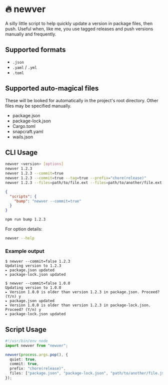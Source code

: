 # 🔥 newver

A silly little script to help quickly update a version in package files, then push.
Useful when, like me, you use tagged releases and push versions manually and frequently.

## Supported formats

- `.json`
- `.yaml` / `.yml`
- `.toml`

## Supported auto-magical files

These will be looked for automatically in the project's root directory. Other files may be
specified manually.

- package.json
- package-lock.json
- Cargo.toml
- snapcraft.yaml
- wails.json

## CLI Usage

```sh
newver <version> [options]
newver 1.2.3
newver 1.2.3 --commit=true
newver 1.2.3 --commit=true --tag=true --prefix="chore(release)"
newver 1.2.3 --files=path/to/file.ext --files=path/to/another/file.ext
```

```json
{
  "scripts": {
    "bump": "newver --commit=true"
  }
}
```

```sh
npm run bump 1.2.3
```

For option details:

```sh
newver --help
```

### Example output

```
$ newver --commit=false 1.2.3
Updating version to 1.2.3
▸ package.json updated
▸ package-lock.json updated

$ newver --commit=false 1.0.0
Updating version to 1.0.0
▸ Version 1.0.0 is older than version 1.2.3 in package.json. Proceed? (Y/n) y
▸ package.json updated
▸ Version 1.0.0 is older than version 1.2.3 in package-lock.json. Proceed? (Y/n) y
▸ package-lock.json updated
```

## Script Usage

```ts
#!/usr/bin/env node
import newver from "newver";

newver(process.args.pop(), {
  quiet: true,
  commit: true,
  prefix: "chore(release)",
  files: ["package.json", "package-lock.json", "path/to/another/file.json"],
});
```
